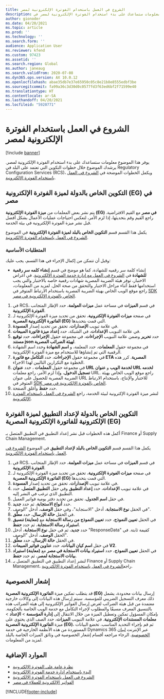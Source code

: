 ```yaml
---
title: الشروع في العمل باستخدام الفوترة الإلكترونية لمصر
description: يوفر هذا الموضوع معلومات ستساعدك على بدء استخدام الفوترة الإلكترونية لمصر في Finance وSupply Chain Management.
author: gionoder
ms.date: 04/20/2021
ms.topic: article
ms.prod: ''
ms.technology: ''
ms.search.form: ''
audience: Application User
ms.reviewer: kfend
ms.custom: 97423
ms.assetid: ''
ms.search.region: Global
ms.author: janeaug
ms.search.validFrom: 2020-07-08
ms.dyn365.ops.version: AX 10.0.12
ms.openlocfilehash: abae35db7e37e65950c05c8e21b8e8555edbf3be
ms.sourcegitcommit: fa99a36c3d30d0c0577fd3f63ed6bf2f71599e40
ms.translationtype: HT
ms.contentlocale: ar-SA
ms.lasthandoff: 04/20/2021
ms.locfileid: "5920771"
---
```

# <a name="get-started-with-electronic-invoicing-for-egypt"></a>الشروع في العمل باستخدام الفوترة الإلكترونية لمصر

[!include [banner](../includes/banner.md)]

يوفر هذا الموضوع معلومات ستساعدك على بدء استخدام الفوترة الإلكترونية لمصر. يرشدك الموضوع خلال خطوات التكوين التي تعتمد على البلد في Regulatory Configuration Services (RCS)، ويكمل الخطوات الموضحة في [الشروع في العمل باستخدام الفوترة الإلكترونية](e-invoicing-get-started.md).

## <a name="country-specific-configuration-for-egyptian-electronic-invoice-eg-electronic-invoicing-feature"></a>التكوين الخاص بالدولة لميزة الفوترة الإلكترونية (EG) في مصر

يتم نشر بعض المعلمات من **ميزة الفوترة الإلكترونية (EG) في مصر‬** مع القيم الافتراضية. راجع القيم وقم بتحديثها، إذا لزم الأمر، لتعكس احتياجات عمليات الأعمال بشكل أفضل قبل نشر ميزة الفوترة الإلكترونية في بيئة الخدمة.

يكمل هذا القسم قسم **التكوين الخاص بالبلد لميزة الفوترة الإلكترونية** في الموضوع [الشروع في العمل باستخدام الفوترة الإلكترونية](e-invoicing-get-started.md).

### <a name="prerequisites"></a>المتطلبات الأساسية

وقبل أن تتمكن من إكمال الإجراء في هذا القسم، يجب عليك:

- إنشاء كلمة سر رقميه للشهادة، كما هو موضح في قسم **إنشاء كلمه سر رقمية للشهادة** في [الشروع في العمل مع إدارة خدمة الفوترة الإلكترونية](e-invoicing-get-started-service-administration.md). في أغراض الاختبار، توفر هيئة الضريبة المصرية شهادات رقمية خاصه بالاختبار والتي يجب استخدامها فقط أثناء مراحل الاختبار والتحقق من صحة الحل. لمزيد من المعلومات، راجع موقع الويب الخاص بهيئة الضريبة المصرية باستخدام الارتباط المتوفر في [SDK الخاص بالفوترة الإلكترونية في مصر](https://sdk.sit.invoicing.eta.gov.eg/faq/).

1. في RCS، في قسم **الميزات** في مساحة عمل **ميزات العولمة**، حدد الإطار المتجانب **الفوترة الإلكترونية**.
2. في صفحة **ميزات الفوترة الإلكترونية**، تحقق من تحديد ميزة الفوترة الإلكترونية لـ **الفاتورة الإلكترونية المصرية (EG)** التي قمت بتحديدها.
3. في علامة تبويب **الإصدارات**، تحقق من تحديد إصدار **المسودة**.
4. في علامة التبويب **الإعدادات**، في الشبكة، حدد **إعداد ميزة فاتورة المبيعات**.
5. حدد **تحرير** وضمن علامة التبويب **الإجراءات**، في مجموعة حقول **الإجراءات**، حدد **توقيع مستند json لهيئة الضرائب المصرية**.
6. في مجموعة حقول **المعلمات**، حدد المعلمة، و **اسم الشهادة** وحدد اسم الشهادة الرقمية التي تم إنشاؤها للاستخدام مع ميزة الفوترة الإلكترونية.
7. في مجموعة حقول **الإجراءات**، حدد **التكامل مع فاتورة ETA المصرية**. كرر هذه الخطوة مع التكرارين التاليين لهذا الاجراء.
8. في مجموعة حقول **المعلمات** ، حدد **عنوان URL لخدمة الويب** و **عنوان URL لخدمه تسجيل الدخول**، وإذا لزم الأمر، راجع معلمات URL. راجع موقع الويب الخاص بهيئة الضريبة المصرية للحصول على عنوان URL للاختبار والإنتاج، باستخدام الارتباط المتوفر في [SDK الخاص بالفوترة الإلكترونية في مصر](https://sdk.sit.invoicing.eta.gov.eg/faq/).
9. حدد **حفظ** وأغلق الصفحة.
10. لنشر ميزة الفوترة الإكترونية لبيئة الخدمة، راجع [الشروع في العمل باستخدام الفوترة الإلكترونية](e-invoicing-get-started.md).

## <a name="country-specific-configuration-of-the-application-setup-for-the-egyptian-electronic-invoice-eg-electronic-invoicing-feature"></a>التكوين الخاص بالدولة لإعداد التطبيق لميزة الفوترة الإلكترونية للفاتورة الإلكترونية المصرية (EG)

أكمل هذه الخطوات قبل نشر إعداد التطبيق في التطبيق المتصل بـ Finance أو Supply Chain Management.

يكمل هذا القسم قسم **التكوين الخاص بالبلد لإعداد التطبيق** في الموضوع [الشروع في العمل باستخدام الفوترة الإلكترونية](e-invoicing-get-started.md).

1. في RCS، في قسم **الميزات** في مساحة عمل **ميزات العولمة**، حدد الإطار المتجانب **الفوترة الإلكترونية**.
2. في صفحة **ميزات الفوترة الإلكترونية**، تحقق من تحديد ميزة الفوترة الإلكترونية لـ **الفاتورة الإلكترونية المصرية (EG)** التي قمت بتحديدها.
3. في علامة تبويب **الإصدارات**، تحقق من تحديد إصدار **المسودة**.
4. في علامة تبويب **الإعدادات**، حدد **إعداد التطبيق** وفي حقل **التطبيق المتصل**، حدد التطبيق الذي ترغب في النشر إليه.
5. في حقل **اسم الجدول**، تحقق من تحديد دفتر يومية فواتير العميل.
6. حدد **أنواع الاستجابة**، ثم حدد **جديد**.
7. في الحقل **نوع الاستجابة**، أدخل "الاستجابة"، وفي حقل **الوصف**، أدخل "الوصف".
8. في الحقل **حالة الإرسال**، حدد **معلّق**.
9. في الحقل **تعيين النموذج**، حدد **تعيين النموذج من رسالة الاستجابة** مع **(معاينة) تنسيق استيراد رسالة الاستجابة**، ثم حدد **حفظ**.
10. حدد **جديد**، ثم في حقل **نوع الاستجابة**، أدخل "ResponseData‎" كقيمة ثابتة. في الحقل **الوصف**، أدخل "الوصف".
11. في الحقل **حالة الإرسال**، حدد **معلّق**.
12. في حقل **اسم كيان البيانات**، حدد **عناوين فواتير المبيعات V2**.
13. في الحقل **تعيين النموذج**، حدد **استيراد بيانات الاستجابة في مصر** مع **(معاينة) استيراد بيانات الاستجابة لمصر**، ثم حدد **حفظ**.
14. لنشر إعداد التطبيق في التطبيق المتصل بـ Finance أو Supply Chain Management، راجع[الشروع في العمل باستخدام الفوترة الإلكترونية](e-invoicing-get-started.md).

## <a name="privacy-notice"></a>إشعار الخصوصية

قد يتطلب تمكين ميزة **الفاتورة الإلكترونية المصرية (EG)** إرسال بيانات محدودة، يشمل ذلك معرف التسجيل الضريبي للمؤسسة. سيتم إرسال هذه البيانات إلى وكالات خارجية معتمدة من قبل هيئة الضرائب لغرض إرسال الفواتير الإلكترونية إلى هيئة الضرائب هذه بالتنسيق المعرف مسبقًا والمطلوب لإجراء التكامل مع خدمة الويب الخاصة بالحكومة. بإمكان المسؤول تمكين وتعطيل الميزة من خلال الانتقال إلى **إدارة المؤسسة** > **الإعداد** > **معلمات المستندات الإلكترونية**. في علامة التبويب **الميزات**، حدد الصف الذي يحتوي على ميزة **الفاتورة الإلكترونية المصرية (EG)**، ثم قم بإجراء التحديد المناسب. تخضع البيانات المستوردة من هذه الأنظمة الخارجية في خدمة Dynamics 365 عبر الإنترنت [لبيان الخصوصية](https://go.microsoft.com/fwlink/?LinkId=512132). الرجاء مراجعه أقسام إشعار الخصوصية في وثائق الميزات الخاصة بالبلد لمزيد من المعلومات.

## <a name="additional-resources"></a>الموارد الإضافية

- [نظرة عامة على الفوترة الإلكترونية](e-invoicing-service-overview.md)
- [البدء باستخدام إدارة خدمة الفوترة الإلكترونية](e-invoicing-get-started-service-administration.md)
- [الشروع في العمل باستخدام الفوترة الإلكترونية](e-invoicing-get-started.md)
- [الفواتير الإلكترونية للعملاء في مصر](emea-egy-e-invoices.md)


[!INCLUDE[footer-include](../../includes/footer-banner.md)]
